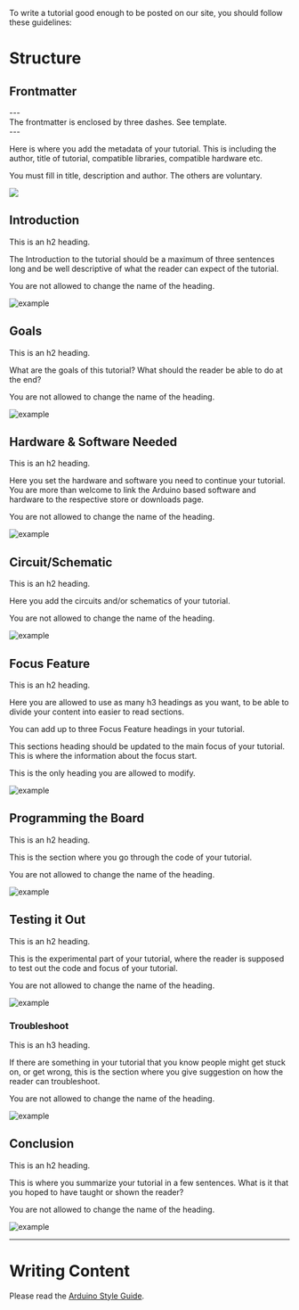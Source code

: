 To write a tutorial good enough to be posted on our site, you should follow these guidelines:

# Structure

## Frontmatter

\--- <br>
The frontmatter is enclosed by three dashes. See template.<br>
\---

Here is where you add the metadata of your tutorial. This is including the author, title of tutorial, compatible libraries, compatible hardware etc.

You must fill in title, description and author. The others are voluntary.

![](assets/frontmatter.png)

## Introduction

This is an h2 heading.

The Introduction to the tutorial should be a maximum of three sentences long and be well descriptive of what the reader can expect of the tutorial.

You are not allowed to change the name of the heading.

![example](assets/tut-intro.png)

## Goals

This is an h2 heading.

What are the goals of this tutorial? What should the reader be able to do at the end?

You are not allowed to change the name of the heading.

![example](assets\tut-goals.png)

## Hardware & Software Needed

This is an h2 heading.

Here you set the hardware and software you need to continue your tutorial. You are more than welcome to link the Arduino based software and hardware to the respective store or downloads page.

You are not allowed to change the name of the heading.

![example](assets\tut-hardware.png)

## Circuit/Schematic

This is an h2 heading.

Here you add the circuits and/or schematics of your tutorial.

You are not allowed to change the name of the heading.

![example](assets\tut-circuit.png)

## Focus Feature

This is an h2 heading.

Here you are allowed to use as many h3 headings as you want, to be able to divide your content into easier to read sections.

You can add up to three Focus Feature headings in your tutorial.

This sections heading should be updated to the main focus of your tutorial. This is where the information about the focus start.

This is the only heading you are allowed to modify.

![example](assets\tut-fcus.png)

## Programming the Board

This is an h2 heading.

This is the section where you go through the code of your tutorial. 

You are not allowed to change the name of the heading.

![example](assets\tut-programming.png)

## Testing it Out

This is an h2 heading.

This is the experimental part of your tutorial, where the reader is supposed to test out the code and focus of your tutorial.

You are not allowed to change the name of the heading.

![example](assets\tut-testing.png)

### Troubleshoot

This is an h3 heading.

If there are something in your tutorial that you know people might get stuck on, or get wrong, this is the section where you give suggestion on how the reader can troubleshoot.

You are not allowed to change the name of the heading.

![example](assets\tut-troubleshoot.png)

## Conclusion

This is an h2 heading.

This is where you summarize your tutorial in a few sentences. What is it that you hoped to have taught or shown the reader?

You are not allowed to change the name of the heading.

![example](assets\tut-conclusion.png)

<hr>

# Writing Content

Please read the [Arduino Style Guide](https://docs.arduino.cc/hacking/software/ArduinoStyleGuide).